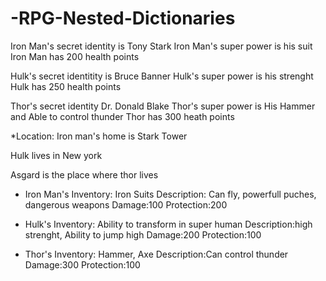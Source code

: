 # -RPG-Nested-Dictionaries
Iron Man's secret identity is Tony Stark
Iron Man's super power is his suit
Iron Man has 200 health points

Hulk's secret identitity is Bruce Banner
Hulk's super power is his strenght
Hulk has 250 health points

Thor's secret identity Dr. Donald Blake
Thor's super power is His Hammer and Able to control thunder
Thor has 300 heath points

*Location:
Iron man's home is Stark Tower

Hulk lives in New york

Asgard is the place where thor lives

* Iron Man's Inventory:
Iron Suits
Description: Can fly, powerfull puches, dangerous weapons
Damage:100
Protection:200

* Hulk's Inventory:
Ability to transform in super human
Description:high strenght, Ability to jump high
Damage:200
Protection:100

* Thor's Inventory:
Hammer, Axe
Description:Can control thunder
Damage:300
Protection:100
